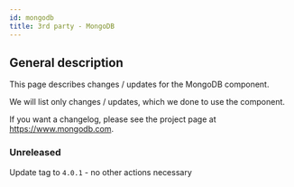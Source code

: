 ```yaml
---
id: mongodb
title: 3rd party - MongoDB
---
```


## General description

This page describes changes / updates for the MongoDB component.

We will list only changes / updates, which we done to use the component.

If you want a changelog, please see the project page at https://www.mongodb.com.

### Unreleased

Update tag to `4.0.1` - no other actions necessary
